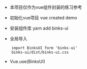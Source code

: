 - 本项目仅作为vue组件封装的练习参考

- 初始化vue项目 vue created demo

- 安装组件库 yarn add binks-ui

- 全局导入 
```
    import BinksUI form 'binks-ui'
    binks-ui/dist/binks-ui.css
```
- Vue.use(BinksUI)
